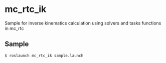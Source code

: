 # mc_rtc_ik

Sample for inverse kinematics calculation using solvers and tasks functions in mc_rtc

## Sample

```bash
$ roslaunch mc_rtc_ik sample.launch
```
